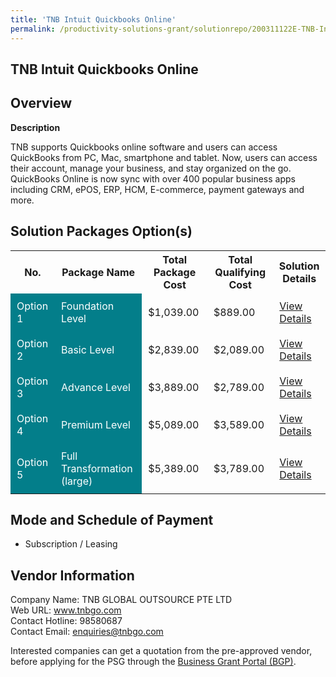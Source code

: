 ```yaml
---
title: 'TNB Intuit Quickbooks Online'
permalink: /productivity-solutions-grant/solutionrepo/200311122E-TNB-Intut-Quckbooks-Onln-G
---
```


## TNB Intuit Quickbooks Online

## Overview

**Description**

TNB supports Quickbooks online software and users can access QuickBooks from PC, Mac, smartphone and tablet. Now, users can access their account, manage your business, and stay organized on the go. QuickBooks Online is now sync with over 400 popular business apps including CRM, ePOS, ERP, HCM, E-commerce, payment gateways and more.

## Solution Packages Option(s)

<table>
<tr>
<th><b>No.</b></th>
<th><b>Package Name</b></th>
<th><b>Total Package Cost</b></th>
<th><b>Total Qualifying Cost</b></th>
<th><b>Solution Details</b></th>
</tr>
<tr>
<td style='padding: 10px; background-color: #037E8A; color: #FFFFFF;'>Option 1</td>
<td style='padding: 10px; background-color: #037E8A; color: #FFFFFF;'>Foundation Level</td>
<td style='padding: 10px;'>$1,039.00</td>
<td style='padding: 10px;'>$889.00</td>
<td style='padding: 10px;'><a href='/psg/TNB_Quickbook_01082024_Desensitised_Annex3_Part1.pdf' target='_blank'>View Details</a></td>
</tr>
<tr>
<td style='padding: 10px; background-color: #037E8A; color: #FFFFFF;'>Option 2</td>
<td style='padding: 10px; background-color: #037E8A; color: #FFFFFF;'>Basic Level</td>
<td style='padding: 10px;'>$2,839.00</td>
<td style='padding: 10px;'>$2,089.00</td>
<td style='padding: 10px;'><a href='/psg/TNB_Quickbook_01082024_Desensitised_Annex3_Part2.pdf' target='_blank'>View Details</a></td>
</tr>
<tr>
<td style='padding: 10px; background-color: #037E8A; color: #FFFFFF;'>Option 3</td>
<td style='padding: 10px; background-color: #037E8A; color: #FFFFFF;'>Advance Level</td>
<td style='padding: 10px;'>$3,889.00</td>
<td style='padding: 10px;'>$2,789.00</td>
<td style='padding: 10px;'><a href='/psg/TNB_Quickbook_01082024_Desensitised_Annex3_Part3.pdf' target='_blank'>View Details</a></td>
</tr>
<tr>
<td style='padding: 10px; background-color: #037E8A; color: #FFFFFF;'>Option 4</td>
<td style='padding: 10px; background-color: #037E8A; color: #FFFFFF;'>Premium Level</td>
<td style='padding: 10px;'>$5,089.00</td>
<td style='padding: 10px;'>$3,589.00</td>
<td style='padding: 10px;'><a href='/psg/TNB_Quickbook_01082024_Desensitised_Annex3_Part4.pdf' target='_blank'>View Details</a></td>
</tr>
<tr>
<td style='padding: 10px; background-color: #037E8A; color: #FFFFFF;'>Option 5</td>
<td style='padding: 10px; background-color: #037E8A; color: #FFFFFF;'>Full Transformation (large)</td>
<td style='padding: 10px;'>$5,389.00</td>
<td style='padding: 10px;'>$3,789.00</td>
<td style='padding: 10px;'><a href='/psg/TNB_Quickbook_01082024_Desensitised_Annex3_Part5.pdf' target='_blank'>View Details</a></td>
</tr>
</table>

## Mode and Schedule of Payment

 - Subscription / Leasing

## Vendor Information

 Company Name: TNB GLOBAL OUTSOURCE PTE LTD<br>Web URL: www.tnbgo.com <br>Contact Hotline: 98580687 <br>Contact Email: enquiries@tnbgo.com <br>

Interested companies can get a quotation from the pre-approved vendor, before applying for the PSG through the <a href='https://www.businessgrants.gov.sg/' target='_blank' rel='noopener'>Business Grant Portal (BGP)</a>.

<script src="/jquery/resize-tables.js"></script>
